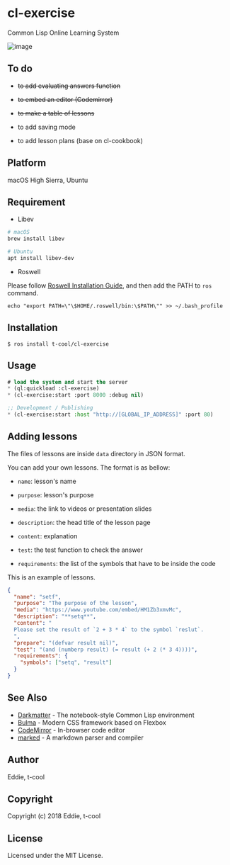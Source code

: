 # cl-exercise 

Common Lisp Online Learning System

![image](https://raw.githubusercontent.com/t-cool/cl-exercise/master/screenshot/img.png)

## To do

- ~~to add evaluating answers function~~

- ~~to embed an editor (Codemirror)~~

- ~~to make a table of lessons~~

- to add saving mode

- to add lesson plans (base on cl-cookbook)

## Platform

macOS High Sierra, Ubuntu

## Requirement

- Libev

```bash
# macOS
brew install libev

# Ubuntu
apt install libev-dev
```

- Roswell

Please follow [Roswell Installation Guide](https://github.com/roswell/roswell/wiki/Installation), and then add the PATH to `ros` command.

```
echo "export PATH=\"\$HOME/.roswell/bin:\$PATH\"" >> ~/.bash_profile
```

## Installation

```
$ ros install t-cool/cl-exercise
```

## Usage
```lisp
# load the system and start the server
* (ql:quickload :cl-exercise)
* (cl-exercise:start :port 8000 :debug nil)

;; Development / Publishing
* (cl-exercise:start :host "http://[GLOBAL_IP_ADDRESS]" :port 80)
```

## Adding lessons

The files of lessons are inside `data` directory in JSON format.

You can add your own lessons. The format is as bellow:

 - `name`: lesson's name

 - `purpose`: lesson's purpose

 - `media`: the link to videos or presentation slides

 - `description`: the head title of the lesson page

 - `content`: explanation
 
 - `test`: the test function to check the answer

 - `requirements`: the list of the symbols that have to be inside the code
 
This is an example of lessons. 

```json
{
  "name": "setf",
  "purpose": "The purpose of the lesson",
  "media": "https://www.youtube.com/embed/HM1Zb3xmvMc",
  "description": "**setq**",
  "content": "
  Please set the result of `2 + 3 * 4` to the symbol `reslut`.
  ",
  "prepare": "(defvar result nil)",
  "test": "(and (numberp result) (= result (+ 2 (* 3 4))))",
  "requirements": {
    "symbols": ["setq", "result"]
  }
}
```

## See Also

* [Darkmatter](https://github.com/tamamu/darkmatter) - The notebook-style Common Lisp environment
* [Bulma](https://github.com/jgthms/bulma) - Modern CSS framework based on Flexbox
* [CodeMirror](https://github.com/codemirror/codemirror) - In-browser code editor
* [marked](https://github.com/chjj/marked) - A markdown parser and compiler


## Author

Eddie, t-cool

## Copyright

Copyright (c) 2018 Eddie, t-cool

## License

Licensed under the MIT License.
